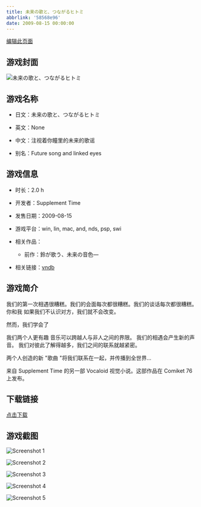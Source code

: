 ```yaml
---
title: 未来の歌と、つながるヒトミ
abbrlink: '58568e96'
date: 2009-08-15 00:00:00
---
```

[编辑此页面](https://github.com/ACG-3/ADV3-source/blob/main/source/_posts/games/%E6%9C%AA%E6%9D%A5%E3%81%AE%E6%AD%8C%E3%81%A8%E3%80%81%E3%81%A4%E3%81%AA%E3%81%8C%E3%82%8B%E3%83%92%E3%83%88%E3%83%9F.md)

## 游戏封面

![未来の歌と、つながるヒトミ](https%3A//pan.timero.xyz/onedrive/img_lib_001/%E6%9C%AA%E6%9D%A5%E3%81%AE%E6%AD%8C%E3%81%A8%E3%80%81%E3%81%A4%E3%81%AA%E3%81%8C%E3%82%8B%E3%83%92%E3%83%88%E3%83%9F_cover.avif)


## 游戏名称

- 日文：未来の歌と、つながるヒトミ
- 英文：None
- 中文：注视着你瞳里的未来的歌谣

- 别名：Future song and linked eyes


## 游戏信息

- 时长：2.0 h
- 开发者：Supplement Time
- 发售日期：2009-08-15
- 游戏平台：win, lin, mac, and, nds, psp, swi
- 相关作品：
   - 前作：鈴が歌う、未来の音色―

- 相关链接：[vndb](https://vndb.org/v5481)


## 游戏简介

我们的第一次相遇很糟糕。我们的会面每次都很糟糕。我们的谈话每次都很糟糕。
你和我
如果我们不认识对方，我们就不会改变。

然而，我们学会了

我们两个人更有趣
音乐可以跨越人与非人之间的界限。
我们的相遇会产生新的声音。
我们对彼此了解得越多，我们之间的联系就越紧密。

两个人创造的新 "歌曲 "将我们联系在一起，并传播到全世界...



来自 Supplement Time 的另一部 Vocaloid 视觉小说。这部作品在 Comiket 76 上发布。


## 下载链接

[点击下载](https://pan.timero.xyz/onedrive/adv_lib_001/%E6%9C%AA%E6%9D%A5%E3%81%AE%E6%AD%8C%E3%81%A8%E3%80%81%E3%81%A4%E3%81%AA%E3%81%8C%E3%82%8B%E3%83%92%E3%83%88%E3%83%9F)


## 游戏截图


![Screenshot 1](https%3A//pan.timero.xyz/onedrive/img_lib_001/%E6%9C%AA%E6%9D%A5%E3%81%AE%E6%AD%8C%E3%81%A8%E3%80%81%E3%81%A4%E3%81%AA%E3%81%8C%E3%82%8B%E3%83%92%E3%83%88%E3%83%9F_Screenshot_1.avif)

![Screenshot 2](https%3A//pan.timero.xyz/onedrive/img_lib_001/%E6%9C%AA%E6%9D%A5%E3%81%AE%E6%AD%8C%E3%81%A8%E3%80%81%E3%81%A4%E3%81%AA%E3%81%8C%E3%82%8B%E3%83%92%E3%83%88%E3%83%9F_Screenshot_2.avif)

![Screenshot 3](https%3A//pan.timero.xyz/onedrive/img_lib_001/%E6%9C%AA%E6%9D%A5%E3%81%AE%E6%AD%8C%E3%81%A8%E3%80%81%E3%81%A4%E3%81%AA%E3%81%8C%E3%82%8B%E3%83%92%E3%83%88%E3%83%9F_Screenshot_3.avif)

![Screenshot 4](https%3A//pan.timero.xyz/onedrive/img_lib_001/%E6%9C%AA%E6%9D%A5%E3%81%AE%E6%AD%8C%E3%81%A8%E3%80%81%E3%81%A4%E3%81%AA%E3%81%8C%E3%82%8B%E3%83%92%E3%83%88%E3%83%9F_Screenshot_4.avif)

![Screenshot 5](https%3A//pan.timero.xyz/onedrive/img_lib_001/%E6%9C%AA%E6%9D%A5%E3%81%AE%E6%AD%8C%E3%81%A8%E3%80%81%E3%81%A4%E3%81%AA%E3%81%8C%E3%82%8B%E3%83%92%E3%83%88%E3%83%9F_Screenshot_5.avif)

